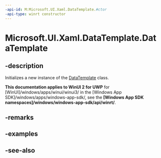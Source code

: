 ```yaml
---
-api-id: M:Microsoft.UI.Xaml.DataTemplate.#ctor
-api-type: winrt constructor
---
```


<!-- Method syntax
public DataTemplate()
-->

# Microsoft.UI.Xaml.DataTemplate.DataTemplate

## -description
Initializes a new instance of the [DataTemplate](datatemplate.md) class.

**This documentation applies to WinUI 2 for UWP** for [WinUI]/windows/apps/winui/winui3/ in the [Windows App SDK]/windows/apps/windows-app-sdk/, see the **[Windows App SDK namespaces]/windows/windows-app-sdk/api/winrt/**.

## -remarks

## -examples

## -see-also

